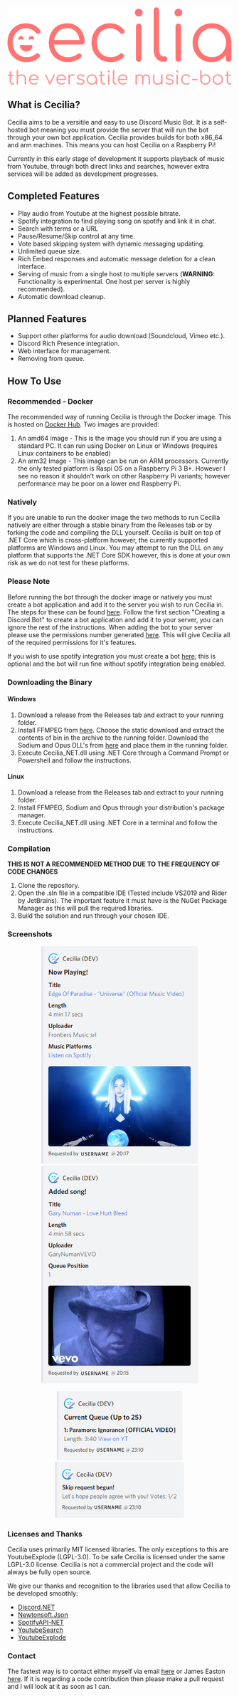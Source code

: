 <p align="center">
  <img src="https://github.com/MGrime/Cecilia/blob/master/Images/Med%20Brand.png">
</p>

## What is Cecilia?

Cecilia aims to be a versitile and easy to use Discord Music Bot. It is a self-hosted bot meaning you must provide the server that will run the bot through your own bot application. Cecilia provides builds for both x86_64 and arm machines. This means you can host Cecilia on a Raspberry Pi!

Currently in this early stage of development it supports playback of music from Youtube, through both direct links and searches, however extra services will be added as development progresses.

## Completed Features

* Play audio from Youtube at the highest possible bitrate.
* Spotify integration to find playing song on spotify and link it in chat.
* Search with terms or a URL
* Pause/Resume/Skip control at any time.
* Vote based skipping system with dynamic messaging updating.
* Unlimited queue size.
* Rich Embed responses and automatic message deletion for a clean interface.
* Serving of music from a single host to multiple servers (**WARNING**: Functionality is experimental. One host per server is highly recommended).
* Automatic download cleanup.

## Planned Features
* Support other platforms for audio download (Soundcloud, Vimeo etc.).
* Discord Rich Presence integration.
* Web interface for management.
* Removing from queue.

## How To Use

### Recommended - Docker

The recommended way of running Cecilia is through the Docker image. This is hosted on [Docker Hub](https://hub.docker.com/repository/docker/mgrime/cecilia/). Two images are provided:
1. An amd64 image - This is the image you should run if you are using a standard PC. It can run using Docker on Linux or Windows (requires Linux containers to be enabled)
2. An arm32 Image - This image can be run on ARM processors. Currently the only tested platform is Raspi OS on a Raspberry Pi 3 B+. However I see no reason it shouldn't work on other Raspberry Pi variants; however performance may be poor on a lower end Raspberry Pi.

### Natively

If you are unable to run the docker image the two methods to run Cecilia natively are either through a stable binary from the Releases tab or by forking the code and compiling the DLL yourself.
Cecilia is built on top of .NET Core which is cross-platform however, the currently supported platforms are Windows and Linux. You may attempt to run the DLL on any platform that supports the .NET Core SDK however, this is done at your own risk as we do not test for these platforms.

### Please Note

Before running the bot through the docker image or natively you must create a bot application and add it to the server you wish to run Cecilia in. The steps for these can be found [here](https://discord.foxbot.me/stable/guides/getting_started/first-bot.html). Follow the first section "Creating a Discord Bot" to create a bot application and add it to your server, you can ignore the rest of the instructions. When adding the bot to your server please use the permissions number generated [here](https://finitereality.github.io/permissions-calculator/?v=37219392). This will give Cecilia all of the required permissions for it's features.

If you wish to use spotify integration you must create a bot [here](https://developer.spotify.com/dashboard/login); this is optional and the bot will run fine without spotify integration being enabled.

### Downloading the Binary

#### Windows

1. Download a release from the Releases tab and extract to your running folder.
2. Install FFMPEG from [here](https://ffmpeg.zeranoe.com/builds/). Choose the static download and extract the contents of bin in the archive to the running folder. Download the Sodium and Opus DLL's from [here](https://discord.foxbot.me/binaries/win64/) and place them in the running folder.
3. Execute Cecilia_NET.dll using .NET Core through a Command Prompt or Powershell and follow the instructions.

#### Linux

1. Download a release from the Releases tab and extract to your running folder.
2. Install FFMPEG, Sodium and Opus through your distribution's package manager.
3. Execute Cecilia_NET.dll using .NET Core in a terminal and follow the instructions.

### Compilation

**THIS IS NOT A RECOMMENDED METHOD DUE TO THE FREQUENCY OF CODE CHANGES** 

1. Clone the repository.
2. Open the .sln file in a compatible IDE (Tested include VS2019 and Rider by JetBrains). The important feature it must have is the NuGet Package Manager as this will pull the required libraries.
3. Build the solution and run through your chosen IDE.

### Screenshots
<p align="center">
  <img src="https://github.com/MGrime/Cecilia/blob/master/Images/NowPlaying.png">
  <img src="https://github.com/MGrime/Cecilia/blob/master/Images/AddedSong.png">
</p>

<p align="center">
  <img src="https://github.com/MGrime/Cecilia/blob/master/Images/Queue.png">
  <img src="https://github.com/MGrime/Cecilia/blob/master/Images/Skip.png">
</p>


### Licenses and Thanks

Cecilia uses primarily MIT licensed libraries. The only exceptions to this are YoutubeExplode (LGPL-3.0). To be safe Cecilia is licensed under the same LGPL-3.0 license. Cecilia is not a commercial project and the code will always be fully open source.

We give our thanks and recognition to the libraries used that allow Cecilia to be developed smoothly:
* [Discord.NET](https://github.com/discord-net/Discord.Net)
* [Newtonsoft.Json](https://www.newtonsoft.com/json)
* [SpotifyAPI-NET](https://github.com/JohnnyCrazy/SpotifyAPI-NET/)
* [YoutubeSearch](https://www.nuget.org/packages/YouTubeSearch)
* [YoutubeExplode](https://github.com/Tyrrrz/YoutubeExplode)

### Contact

The fastest way is to contact either myself via email [here](mailto:MGrime1@uclan.ac.uk) or James Easton [here](https://www.jameseaston.co.uk/#contact). If it is regarding a code contribution then please make a pull request and I will look at it as soon as I can.

